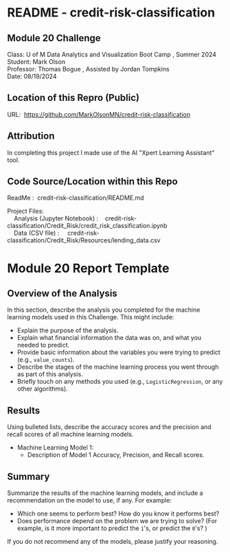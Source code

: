 # README - credit-risk-classification  
  
## Module 20 Challenge  
Class:      U of M Data Analytics and Visualization Boot Camp , Summer 2024  
Student:    Mark Olson  
Professor:  Thomas Bogue  ,  Assisted by Jordan Tompkins  
Date:       08/19/2024  
  
## Location of this Repro (Public)  
URL:&nbsp;&nbsp;https://github.com/MarkOlsonMN/credit-risk-classification  
  
## Attribution  
In completing this project I made use of the AI "Xpert Learning Assistant" tool.  
  
## Code Source/Location within this Repo  
ReadMe : &nbsp;credit-risk-classification/README.md  
  
Project Files:  
&nbsp;&nbsp;&nbsp;&nbsp;Analysis (Jupyter Notebook) :&nbsp;&nbsp;&nbsp;&nbsp;credit-risk-classification/Credit_Risk/credit_risk_classification.ipynb  
&nbsp;&nbsp;&nbsp;&nbsp;Data (CSV file) :&nbsp;&nbsp;&nbsp;&nbsp;&nbsp;credit-risk-classification/Credit_Risk/Resources/lending_data.csv  
  
  
  
  
  
  
# Module 20 Report Template  
  
## Overview of the Analysis  
  
In this section, describe the analysis you completed for the machine learning models used in this Challenge. This might include:  
  
* Explain the purpose of the analysis.  
* Explain what financial information the data was on, and what you needed to predict.  
* Provide basic information about the variables you were trying to predict (e.g., `value_counts`).  
* Describe the stages of the machine learning process you went through as part of this analysis.  
* Briefly touch on any methods you used (e.g., `LogisticRegression`, or any other algorithms).  
  
## Results  
  
Using bulleted lists, describe the accuracy scores and the precision and recall scores of all machine learning models.  
  
* Machine Learning Model 1:  
    * Description of Model 1 Accuracy, Precision, and Recall scores.  
  
## Summary  
  
Summarize the results of the machine learning models, and include a recommendation on the model to use, if any. For example:  
  
* Which one seems to perform best? How do you know it performs best?  
* Does performance depend on the problem we are trying to solve? (For example, is it more important to predict the `1`'s, or predict the `0`'s? )  
  
If you do not recommend any of the models, please justify your reasoning.  
  